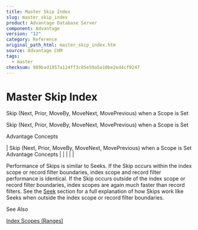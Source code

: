 ```yaml
---
title: Master Skip Index
slug: master_skip_index
product: Advantage Database Server
component: Advantage
version: "12"
category: Reference
original_path_html: master_skip_index.htm
source: Advantage CHM
tags:
  - master
checksum: 989bad1057a124ff3c85e59a5a10be2ed4cf9247
---
```


# Master Skip Index

Skip (Next, Prior, MoveBy, MoveNext, MovePrevious) when a Scope is Set

Skip (Next, Prior, MoveBy, MoveNext, MovePrevious) when a Scope is Set

Advantage Concepts

| Skip (Next, Prior, MoveBy, MoveNext, MovePrevious) when a Scope is Set  Advantage Concepts |  |  |  |  |

Performance of Skips is similar to Seeks. If the Skip occurs within the index scope or record filter boundaries, index scope and record filter performance is identical. If the Skip occurs outside of the index scope or record filter boundaries, index scopes are again much faster than record filters. See the [Seek](master_seek_index.md) section for a full explanation of how Skips work like Seeks when outside the index scope or record filter boundaries.

See Also

[Index Scopes (Ranges)](master_index_scopes_ranges.md)
